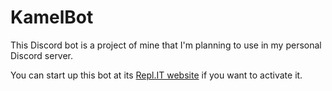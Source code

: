# KamelBot
This Discord bot is a project of mine that I'm planning to use in my personal Discord server.

You can start up this bot at its [Repl.IT website](https://kamelbot.madkamel.repl.co/) if you want to activate it.
